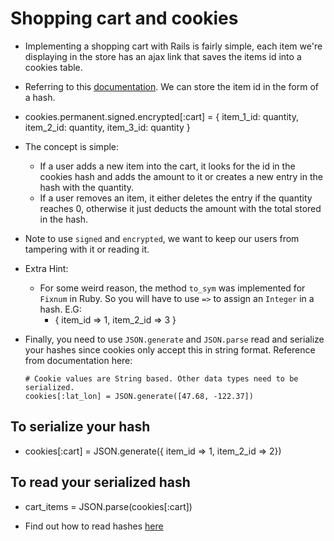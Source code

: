 # Shopping cart and cookies

- Implementing a shopping cart with Rails is fairly simple, each item we're displaying in the store has an ajax link that saves the items id into a cookies table.

- Referring to this [documentation](http://api.rubyonrails.org/classes/ActionDispatch/Cookies.html). We can store the item id in the form of a hash.

- cookies.permanent.signed.encrypted[:cart] = { item_1_id: quantity, item_2_id: quantity, item_3_id: quantity }

- The concept is simple:
  - If a user adds a new item into the cart, it looks for the id in the cookies hash and adds the amount to it or creates a new entry in the hash with the quantity.
  - If a user removes an item, it either deletes the entry if the quantity reaches 0, otherwise it just deducts the amount with the total stored in the hash.

- Note to use `signed` and `encrypted`, we want to keep our users from tampering with it or reading it.

- Extra Hint:
  - For some weird reason, the method `to_sym` was implemented for `Fixnum` in Ruby. So you will have to use `=>` to assign an `Integer` in a hash. E.G:
    - { item_id => 1, item_2_id => 3 }

- Finally, you need to use `JSON.generate` and `JSON.parse` read and serialize your hashes since cookies only accept this in string format. Reference from documentation here:
  ```
  # Cookie values are String based. Other data types need to be serialized.
  cookies[:lat_lon] = JSON.generate([47.68, -122.37])
  ```

## To serialize your hash

- cookies[:cart] = JSON.generate({ item_id => 1, item_2_id => 2})

## To read your serialized hash

- cart_items = JSON.parse(cookies[:cart])

- Find out how to read hashes [here](http://docs.ruby-lang.org/en/2.0.0/Hash.html)
